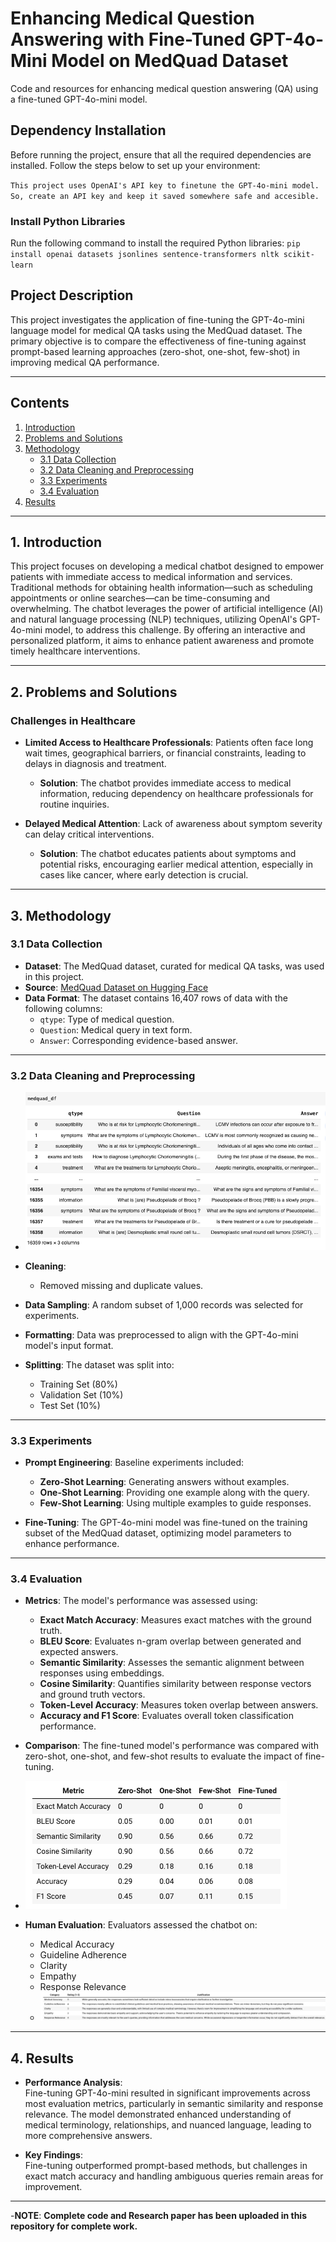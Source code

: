 # Enhancing Medical Question Answering with Fine-Tuned GPT-4o-Mini Model on MedQuad Dataset

Code and resources for enhancing medical question answering (QA) using a fine-tuned GPT-4o-mini model. 

## Dependency Installation

Before running the project, ensure that all the required dependencies are installed. Follow the steps below to set up your environment:

`This project uses OpenAI's API key to finetune the GPT-4o-mini model. So, create an API key and keep it saved somewhere safe and accesible.` 

### Install Python Libraries
Run the following command to install the required Python libraries:
`pip install openai datasets jsonlines sentence-transformers nltk scikit-learn`

## Project Description

This project investigates the application of fine-tuning the GPT-4o-mini language model for medical QA tasks using the MedQuad dataset. The primary objective is to compare the effectiveness of fine-tuning against prompt-based learning approaches (zero-shot, one-shot, few-shot) in improving medical QA performance.

---

## Contents

1. [Introduction](#introduction)  
2. [Problems and Solutions](#problems-and-solutions)  
3. [Methodology](#methodology)  
   - [3.1 Data Collection](#31-data-collection)  
   - [3.2 Data Cleaning and Preprocessing](#32-data-cleaning-and-preprocessing)  
   - [3.3 Experiments](#33-experiments)  
   - [3.4 Evaluation](#34-evaluation)  
4. [Results](#results)  

---

## 1. Introduction

This project focuses on developing a medical chatbot designed to empower patients with immediate access to medical information and services. Traditional methods for obtaining health information—such as scheduling appointments or online searches—can be time-consuming and overwhelming. The chatbot leverages the power of artificial intelligence (AI) and natural language processing (NLP) techniques, utilizing OpenAI's GPT-4o-mini model, to address this challenge. By offering an interactive and personalized platform, it aims to enhance patient awareness and promote timely healthcare interventions.

---

## 2. Problems and Solutions

### Challenges in Healthcare  
- **Limited Access to Healthcare Professionals**: Patients often face long wait times, geographical barriers, or financial constraints, leading to delays in diagnosis and treatment.  
  - **Solution**: The chatbot provides immediate access to medical information, reducing dependency on healthcare professionals for routine inquiries.  

- **Delayed Medical Attention**: Lack of awareness about symptom severity can delay critical interventions.  
  - **Solution**: The chatbot educates patients about symptoms and potential risks, encouraging earlier medical attention, especially in cases like cancer, where early detection is crucial.

---

## 3. Methodology

### 3.1 Data Collection  
- **Dataset**: The MedQuad dataset, curated for medical QA tasks, was used in this project.  
- **Source**: [MedQuad Dataset on Hugging Face](https://huggingface.co/datasets/keivalya/MedQuad-MedicalQnADataset)  
- **Data Format**: The dataset contains 16,407 rows of data with the following columns:
  - `qtype`: Type of medical question.
  - `Question`: Medical query in text form.
  - `Answer`: Corresponding evidence-based answer.

---

### 3.2 Data Cleaning and Preprocessing  
 - ![Image description](https://github.com/AichSwayamprava/MedQuad-GPT4o-mini/raw/main/medquad%20df.png)

- **Cleaning**: 
  - Removed missing and duplicate values.
- **Data Sampling**: A random subset of 1,000 records was selected for experiments.  
- **Formatting**: Data was preprocessed to align with the GPT-4o-mini model's input format.  
- **Splitting**: The dataset was split into:
  - Training Set (80%)  
  - Validation Set (10%)  
  - Test Set (10%)  

---

### 3.3 Experiments

- **Prompt Engineering**: Baseline experiments included:
  - **Zero-Shot Learning**: Generating answers without examples.  
  - **One-Shot Learning**: Providing one example along with the query.  
  - **Few-Shot Learning**: Using multiple examples to guide responses.  

- **Fine-Tuning**: The GPT-4o-mini model was fine-tuned on the training subset of the MedQuad dataset, optimizing model parameters to enhance performance.

---

### 3.4 Evaluation

- **Metrics**: The model's performance was assessed using:  
  - **Exact Match Accuracy**: Measures exact matches with the ground truth.  
  - **BLEU Score**: Evaluates n-gram overlap between generated and expected answers.  
  - **Semantic Similarity**: Assesses the semantic alignment between responses using embeddings.  
  - **Cosine Similarity**: Quantifies similarity between response vectors and ground truth vectors.  
  - **Token-Level Accuracy**: Measures token overlap between answers.  
  - **Accuracy and F1 Score**: Evaluates overall token classification performance.  

- **Comparison**: The fine-tuned model's performance was compared with zero-shot, one-shot, and few-shot results to evaluate the impact of fine-tuning.
- ![Image description](https://github.com/AichSwayamprava/MedQuad-GPT4o-mini/blob/main/performance%20comparison.png?raw=true)

- **Human Evaluation**: Evaluators assessed the chatbot on:
  - Medical Accuracy
  - Guideline Adherence
  - Clarity
  - Empathy
  - Response Relevance
  - ![Image description](https://github.com/AichSwayamprava/MedQuad-GPT4o-mini/blob/main/Human%20evaluation%20rating.png?raw=true)

---

## 4. Results

- **Performance Analysis**:  
  Fine-tuning GPT-4o-mini resulted in significant improvements across most evaluation metrics, particularly in semantic similarity and response relevance. The model demonstrated enhanced understanding of medical terminology, relationships, and nuanced language, leading to more comprehensive answers.  

- **Key Findings**:  
  Fine-tuning outperformed prompt-based methods, but challenges in exact match accuracy and handling ambiguous queries remain areas for improvement.  

---  

-**NOTE**: **Complete code and Research paper has been uploaded in this repository for complete work.**
